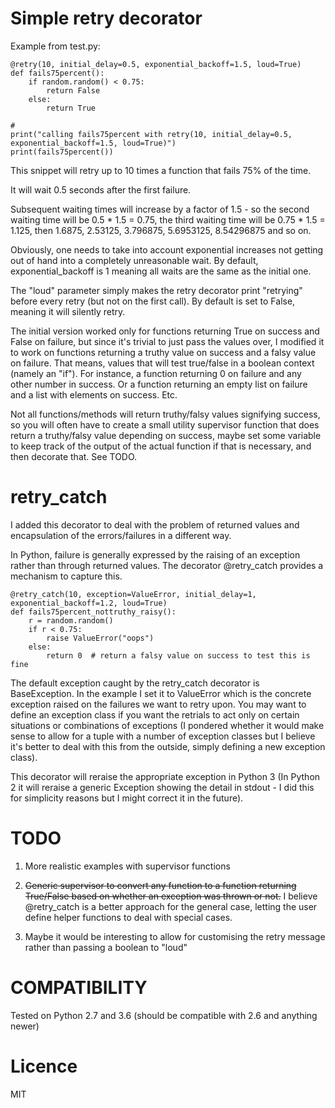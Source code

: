 # Simple retry decorator
 
Example from test.py:

    @retry(10, initial_delay=0.5, exponential_backoff=1.5, loud=True)
    def fails75percent():
        if random.random() < 0.75:
            return False
        else:
            return True
    
    # 
    print("calling fails75percent with retry(10, initial_delay=0.5, exponential_backoff=1.5, loud=True)")
    print(fails75percent())

This snippet will retry up to 10 times a function that fails 75% of the time.

It will wait 0.5 seconds after the first failure.

Subsequent waiting times will increase by a factor of 1.5 - so the second waiting time will be 0.5 * 1.5 = 0.75, 
the third waiting time will be 0.75 * 1.5 = 1.125, then 1.6875, 2.53125, 3.796875, 5.6953125, 8.54296875 and so on.

Obviously, one needs to take into account exponential increases not getting out of hand into a completely unreasonable
 wait. By default, exponential_backoff is 1 meaning all waits are the same as the initial one.
 
The "loud" parameter simply makes the retry decorator print "retrying" before every retry (but not on the first call).
By default is set to False, meaning it will silently retry.

The initial version worked only for functions returning True on success and False on failure, but since it's trivial to
just pass the values over, I modified it to work on functions returning a truthy value on success and a falsy value on
failure. That means, values that will test true/false in a boolean context (namely an "if"). For instance, a function
returning 0 on failure and any other number in success. Or a function returning an empty list on failure and a list with
elements on success. Etc.

Not all functions/methods will return truthy/falsy values signifying success, so you will often have to create a small
utility supervisor function that does return a truthy/falsy value depending on success, maybe set some variable to keep
track of the output of the actual function if that is necessary, and then decorate that. See TODO.

# retry_catch

I added this decorator to deal with the problem of returned values and encapsulation of the errors/failures in a
different way.

In Python, failure is generally expressed by the raising of an exception rather than through returned values. The
decorator @retry_catch provides a mechanism to capture this.


    @retry_catch(10, exception=ValueError, initial_delay=1, exponential_backoff=1.2, loud=True)
    def fails75percent_nottruthy_raisy():
        r = random.random()
        if r < 0.75:
            raise ValueError("oops")
        else:
            return 0  # return a falsy value on success to test this is fine

The default exception caught by the retry_catch decorator is BaseException. In the example I set it to ValueError which
is the concrete exception raised on the failures we want to retry upon. You may want to define an exception class if 
you want the retrials to act only on certain situations or combinations of exceptions (I pondered whether it would make
sense to allow for a tuple with a number of exception classes but I believe it's better to deal with this from the 
outside, simply defining a new exception class).

This decorator will reraise the appropriate exception in Python 3 (In Python 2 it will reraise a generic Exception 
showing the detail in stdout - I did this for simplicity reasons but I might correct it in the future).

# TODO

1. More realistic examples with supervisor functions

2. ~~Generic supervisor to convert any function to a function returning True/False
based on whether an exception was thrown or not.~~ I believe @retry_catch is a better approach for the general case,
letting the user define helper functions to deal with special cases.

3. Maybe it would be interesting to allow for customising the retry message rather than passing a boolean to "loud"

# COMPATIBILITY

Tested on Python 2.7 and 3.6 (should be compatible with 2.6 and anything newer)

# Licence

MIT
